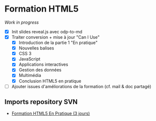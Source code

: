 # Formation HTML5

*Work in progress*

- [x] Init slides reveal.js avec odp-to-md
- [X] Traiter conversion + mise à jour "Can I Use"
  - [X] Introduction de la partie 1 "En pratique"
  - [X] Nouvelles balises
  - [X] CSS 3
  - [X] JavaScript
  - [X] Applications interactives
  - [X] Gestion des données
  - [X] Multimédia
  - [X] Conclusion HTML5 en pratique
- [ ] Ajouter issues d'améliorations de la formation (cf. mail & doc partagé)

## Imports repository SVN
- [Formation HTML5 En Pratique (3 jours)](https://github.com/Zenika/formation-html5/tree/svn_import/ODP/HTML5_EnPratique)

